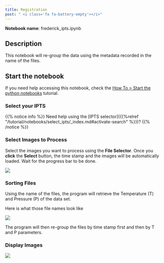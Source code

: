 ```yaml
---
title: Registration
post: " <i class='fa fa-battery-empty'></i>"
---
```


**Notebook name**: frederick_ipts.ipynb

## Description

This notebook will re-group the data using the metadata recorded in the name of
the files.

## Start the notebook

If you need help accessing this notebook, check the [How To > Start the python
notebooks](/en/tutorial/how_to_start_notebooks) tutorial.

### Select your IPTS

{{% notice info %}}
Need help using the [IPTS selector]({{%relref "/tutorial/notebooks/select_ipts/_index.md#activate-search" %}})?
{{% /notice %}}

### Select Images to Process

Select the images you want to process using the **File Selector**. Once you **click** the **Select** button, the time
stamp and the images will be automatically loaded. Wait for the progress bar to be done.

<img src='/tutorial/notebooks/frederick_ipts/images/select_files.gif' />

### Sorting Files

Using the name of the files, the program will retrieve the Temperature (T) and
Pressure (P) of the data set.

Here is what those file names look like

<img src='/tutorial/notebooks/frederick_ipts/images/example_of_file_names.png' />

The program will then re-group the files by time stamp first and then by T and P
parameters.


### Display Images


<img src='/images/comingsoon.png' />